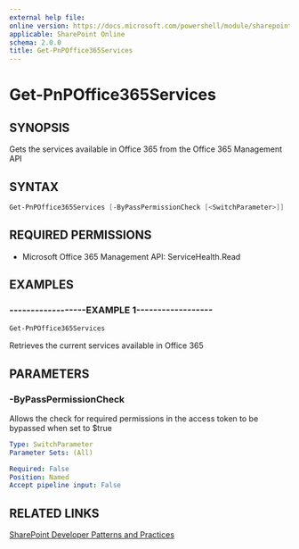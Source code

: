 ```yaml
---
external help file:
online version: https://docs.microsoft.com/powershell/module/sharepoint-pnp/get-pnpoffice365services
applicable: SharePoint Online
schema: 2.0.0
title: Get-PnPOffice365Services
---
```


# Get-PnPOffice365Services

## SYNOPSIS
Gets the services available in Office 365 from the Office 365 Management API

## SYNTAX 

```powershell
Get-PnPOffice365Services [-ByPassPermissionCheck [<SwitchParameter>]]
```

## REQUIRED PERMISSIONS

  * Microsoft Office 365 Management API: ServiceHealth.Read

## EXAMPLES

### ------------------EXAMPLE 1------------------
```powershell
Get-PnPOffice365Services
```

Retrieves the current services available in Office 365

## PARAMETERS

### -ByPassPermissionCheck
Allows the check for required permissions in the access token to be bypassed when set to $true

```yaml
Type: SwitchParameter
Parameter Sets: (All)

Required: False
Position: Named
Accept pipeline input: False
```

## RELATED LINKS

[SharePoint Developer Patterns and Practices](https://aka.ms/sppnp)